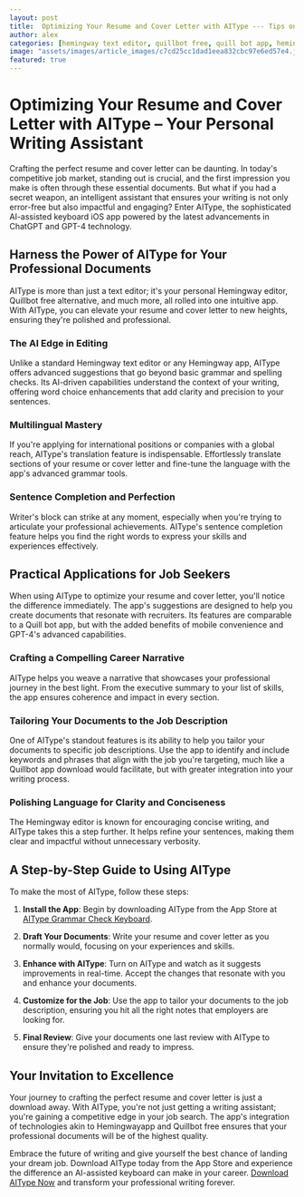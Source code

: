 ```yaml
---
layout: post
title:  Optimizing Your Resume and Cover Letter with AIType --- Tips on using AIType for creating effective resumes and cover letters.
author: alex
categories: [hemingway text editor, quillbot free, quill bot app, hemingway editor, hemingway app, hemingwayapp, quillbot app download]
image: "assets/images/article_images/c7cd25cc1dad1eea832cbc97e6ed57e4.jpg"
featured: true
---
```


# Optimizing Your Resume and Cover Letter with AIType – Your Personal Writing Assistant

Crafting the perfect resume and cover letter can be daunting. In today's competitive job market, standing out is crucial, and the first impression you make is often through these essential documents. But what if you had a secret weapon, an intelligent assistant that ensures your writing is not only error-free but also impactful and engaging? Enter AIType, the sophisticated AI-assisted keyboard iOS app powered by the latest advancements in ChatGPT and GPT-4 technology.

## Harness the Power of AIType for Your Professional Documents

AIType is more than just a text editor; it's your personal Hemingway editor, Quillbot free alternative, and much more, all rolled into one intuitive app. With AIType, you can elevate your resume and cover letter to new heights, ensuring they're polished and professional.

### The AI Edge in Editing

Unlike a standard Hemingway text editor or any Hemingway app, AIType offers advanced suggestions that go beyond basic grammar and spelling checks. Its AI-driven capabilities understand the context of your writing, offering word choice enhancements that add clarity and precision to your sentences.

### Multilingual Mastery

If you're applying for international positions or companies with a global reach, AIType's translation feature is indispensable. Effortlessly translate sections of your resume or cover letter and fine-tune the language with the app's advanced grammar tools.

### Sentence Completion and Perfection

Writer's block can strike at any moment, especially when you're trying to articulate your professional achievements. AIType's sentence completion feature helps you find the right words to express your skills and experiences effectively.

## Practical Applications for Job Seekers

When using AIType to optimize your resume and cover letter, you'll notice the difference immediately. The app's suggestions are designed to help you create documents that resonate with recruiters. Its features are comparable to a Quill bot app, but with the added benefits of mobile convenience and GPT-4's advanced capabilities.

### Crafting a Compelling Career Narrative

AIType helps you weave a narrative that showcases your professional journey in the best light. From the executive summary to your list of skills, the app ensures coherence and impact in every section.

### Tailoring Your Documents to the Job Description

One of AIType's standout features is its ability to help you tailor your documents to specific job descriptions. Use the app to identify and include keywords and phrases that align with the job you're targeting, much like a Quillbot app download would facilitate, but with greater integration into your writing process.

### Polishing Language for Clarity and Conciseness

The Hemingway editor is known for encouraging concise writing, and AIType takes this a step further. It helps refine your sentences, making them clear and impactful without unnecessary verbosity.

## A Step-by-Step Guide to Using AIType

To make the most of AIType, follow these steps:

1. **Install the App**: Begin by downloading AIType from the App Store at [AIType Grammar Check Keyboard](https://apps.apple.com/us/app/aitype-grammar-check-keyboard/id6469163944).

2. **Draft Your Documents**: Write your resume and cover letter as you normally would, focusing on your experiences and skills.

3. **Enhance with AIType**: Turn on AIType and watch as it suggests improvements in real-time. Accept the changes that resonate with you and enhance your documents.

4. **Customize for the Job**: Use the app to tailor your documents to the job description, ensuring you hit all the right notes that employers are looking for.

5. **Final Review**: Give your documents one last review with AIType to ensure they're polished and ready to impress.

## Your Invitation to Excellence

Your journey to crafting the perfect resume and cover letter is just a download away. With AIType, you're not just getting a writing assistant; you're gaining a competitive edge in your job search. The app's integration of technologies akin to Hemingwayapp and Quillbot free ensures that your professional documents will be of the highest quality.

Embrace the future of writing and give yourself the best chance of landing your dream job. Download AIType today from the App Store and experience the difference an AI-assisted keyboard can make in your career. [Download AIType Now](https://apps.apple.com/us/app/aitype-grammar-check-keyboard/id6469163944) and transform your professional writing forever.